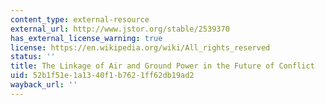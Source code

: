 ```yaml
---
content_type: external-resource
external_url: http://www.jstor.org/stable/2539370
has_external_license_warning: true
license: https://en.wikipedia.org/wiki/All_rights_reserved
status: ''
title: The Linkage of Air and Ground Power in the Future of Conflict
uid: 52b1f51e-1a13-40f1-b762-1ff62db19ad2
wayback_url: ''
---
```

